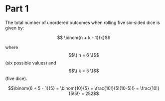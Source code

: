 # Part 1
The total number of unordered outcomes when rolling five six-sided dice is given by:


$$ \binom{n + k - 1}{k}$$



where $$\( n = 6 \)$$ (six possible values) and $$\( k = 5 \)$$ (five dice). 




$$\binom{6 + 5 - 1}{5} = \binom{10}{5} = \frac{10!}{5!(10-5)!} = \frac{10!}{5!5!} = 252$$
